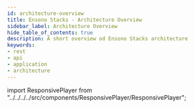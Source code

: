 ```yaml
---
id: architecture-overview
title: Ensono Stacks - Architecture Overview
sidebar_label: Architecture Overview
hide_table_of_contents: true
description: A short overview od Ensono Stacks architecture
keywords:
- rest
- api
- application
- architecture
---
```


import ResponsivePlayer from "../../../../src/components/ResponsivePlayer/ResponsivePlayer";

<ResponsivePlayer url="https://vimeo.com/658523841" />
